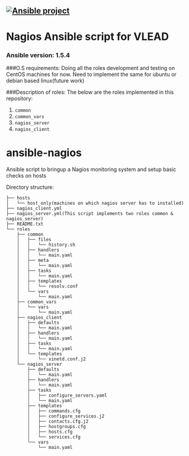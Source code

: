 ## [![Ansible project](http://vlead.virtual-labs.ac.in/VLEAD-small.png)](http://vlead.virtual-labs.ac.in)
# Nagios Ansible script for VLEAD

### Ansible version: 1.5.4

###O.S requirements:
Doing all the roles development and testing on CentOS machines for now.
Need to implement the same for ubuntu or debian based linux(future work)

###Description of roles:
The below are the roles implemented in this repository:
 1. `common`
 2. `common_vars`
 3. `nagios_server`
 4. `nagios_client`

# ansible-nagios
Ansible script to bringup a Nagios monitoring system and setup basic checks on hosts

Directory structure:
```
├── hosts
│   └── host_only(machines on which nagios server has to installed)
├── nagios_client.yml
├── nagios_server.yml(This script implements two roles common & nagios_server)
├── README.txt
└── roles
    ├── common
    │   ├── files
    │   │   └── history.sh
    │   ├── handlers
    │   │   └── main.yaml
    │   ├── meta
    │   │   └── main.yaml
    │   ├── tasks
    │   │   └── main.yaml
    │   ├── templates
    │   │   └── resolv.conf
    │   └── vars
    │       └── main.yaml
    ├── common_vars
    │   └── vars
    │       └── main.yaml
    ├── nagios_client
    │   ├── defaults
    │   │   └── main.yaml
    │   ├── handlers
    │   │   └── main.yaml
    │   ├── tasks
    │   │   └── main.yaml
    │   └── templates
    │       └── xinetd.conf.j2
    └── nagios_server
        ├── defaults
        │   └── main.yaml
        ├── handlers
        │   └── main.yaml
        ├── tasks
        │   ├── configure_servers.yaml
        │   └── main.yaml
        ├── templates
        │   ├── commands.cfg
        │   ├── configure_services.j2
        │   ├── contacts.cfg.j2
        │   ├── hostgroups.cfg
        │   ├── hosts.cfg
        │   └── services.cfg
        └── vars
            └── main.yaml
    
